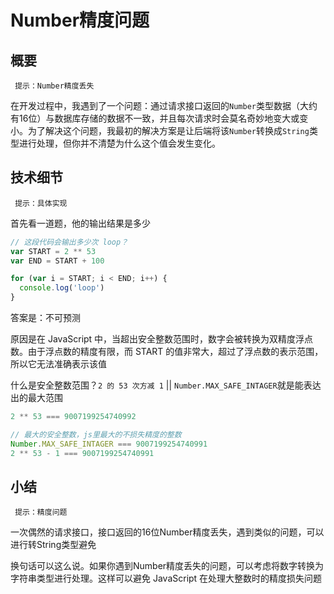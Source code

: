 # Number精度问题

## 概要

` 提示：Number精度丢失`

在开发过程中，我遇到了一个问题：通过请求接口返回的`Number`类型数据（大约有16位）与数据库存储的数据不一致，并且每次请求时会莫名奇妙地变大或变小。为了解决这个问题，我最初的解决方案是让后端将该`Number`转换成`String`类型进行处理，但你并不清楚为什么这个值会发生变化。

## 技术细节

` 提示：具体实现`

首先看一道题，他的输出结果是多少

```javascript
// 这段代码会输出多少次 loop？
var START = 2 ** 53
var END = START + 100

for (var i = START; i < END; i++) {
  console.log('loop')
}
```

答案是：不可预测

原因是在 JavaScript 中，当超出安全整数范围时，数字会被转换为双精度浮点数。由于浮点数的精度有限，而 START 的值非常大，超过了浮点数的表示范围，所以它无法准确表示该值

什么是安全整数范围？`2 的 53 次方减 1` || `Number.MAX_SAFE_INTAGER`就是能表达出的最大范围

```javascript
2 ** 53 === 9007199254740992

// 最大的安全整数，js里最大的不损失精度的整数
Number.MAX_SAFE_INTAGER === 9007199254740991
2 ** 53 - 1 === 9007199254740991
```

## 小结

` 提示：精度问题`

一次偶然的请求接口，接口返回的16位Number精度丢失，遇到类似的问题，可以进行转String类型避免

换句话可以这么说。如果你遇到Number精度丢失的问题，可以考虑将数字转换为字符串类型进行处理。这样可以避免 JavaScript 在处理大整数时的精度损失问题
